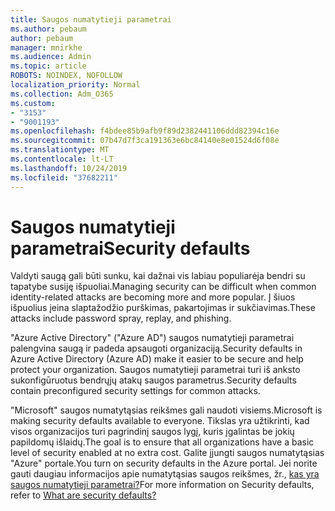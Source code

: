 ```yaml
---
title: Saugos numatytieji parametrai
ms.author: pebaum
author: pebaum
manager: mnirkhe
ms.audience: Admin
ms.topic: article
ROBOTS: NOINDEX, NOFOLLOW
localization_priority: Normal
ms.collection: Adm_O365
ms.custom:
- "3153"
- "9001193"
ms.openlocfilehash: f4bdee85b9afb9f89d2382441106ddd82394c16e
ms.sourcegitcommit: 07b47d7f3ca191363e6bc84140e8e01524d6f08e
ms.translationtype: MT
ms.contentlocale: lt-LT
ms.lasthandoff: 10/24/2019
ms.locfileid: "37682211"
---
```

# <a name="security-defaults"></a><span data-ttu-id="1155d-102">Saugos numatytieji parametrai</span><span class="sxs-lookup"><span data-stu-id="1155d-102">Security defaults</span></span>

<span data-ttu-id="1155d-103">Valdyti saugą gali būti sunku, kai dažnai vis labiau populiarėja bendri su tapatybe susiję išpuoliai.</span><span class="sxs-lookup"><span data-stu-id="1155d-103">Managing security can be difficult when common identity-related attacks are becoming more and more popular.</span></span> <span data-ttu-id="1155d-104">Į šiuos išpuolius įeina slaptažodžio purškimas, pakartojimas ir sukčiavimas.</span><span class="sxs-lookup"><span data-stu-id="1155d-104">These attacks include password spray, replay, and phishing.</span></span>

<span data-ttu-id="1155d-105">"Azure Active Directory" ("Azure AD") saugos numatytieji parametrai palengvina saugą ir padeda apsaugoti organizaciją.</span><span class="sxs-lookup"><span data-stu-id="1155d-105">Security defaults in Azure Active Directory (Azure AD) make it easier to be secure and help protect your organization.</span></span> <span data-ttu-id="1155d-106">Saugos numatytieji parametrai turi iš anksto sukonfigūruotus bendrųjų atakų saugos parametrus.</span><span class="sxs-lookup"><span data-stu-id="1155d-106">Security defaults contain preconfigured security settings for common attacks.</span></span>

<span data-ttu-id="1155d-107">"Microsoft" saugos numatytąsias reikšmes gali naudoti visiems.</span><span class="sxs-lookup"><span data-stu-id="1155d-107">Microsoft is making security defaults available to everyone.</span></span> <span data-ttu-id="1155d-108">Tikslas yra užtikrinti, kad visos organizacijos turi pagrindinį saugos lygį, kuris įgalintas be jokių papildomų išlaidų.</span><span class="sxs-lookup"><span data-stu-id="1155d-108">The goal is to ensure that all organizations have a basic level of security enabled at no extra cost.</span></span> <span data-ttu-id="1155d-109">Galite įjungti saugos numatytąsias "Azure" portale.</span><span class="sxs-lookup"><span data-stu-id="1155d-109">You turn on security defaults in the Azure portal.</span></span> <span data-ttu-id="1155d-110">Jei norite gauti daugiau informacijos apie numatytąsias saugos reikšmes, žr., [kas yra saugos numatytieji parametrai?](https://docs.microsoft.com/azure/active-directory/conditional-access/concept-conditional-access-security-defaults)</span><span class="sxs-lookup"><span data-stu-id="1155d-110">For more information on Security defaults, refer to [What are security defaults?](https://docs.microsoft.com/azure/active-directory/conditional-access/concept-conditional-access-security-defaults)</span></span>